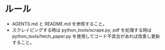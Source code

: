 # ルール

- AGENTS.md と README.md を参照すること。
- スクレイピングする時は python_tools/scrape.py, pdf を処理する時は python_tools/fetch_paper.py を使用してコード不具合があれば改善し更新すること。  
